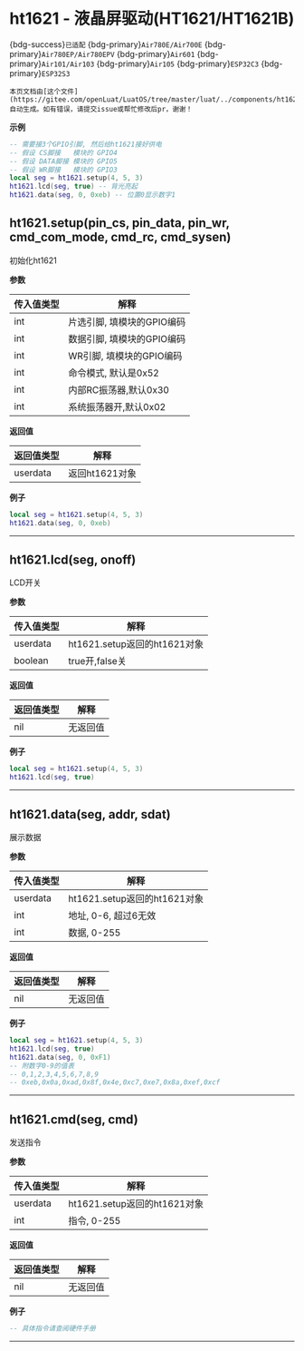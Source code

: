 # ht1621 - 液晶屏驱动(HT1621/HT1621B)

{bdg-success}`已适配` {bdg-primary}`Air780E/Air700E` {bdg-primary}`Air780EP/Air780EPV` {bdg-primary}`Air601` {bdg-primary}`Air101/Air103` {bdg-primary}`Air105` {bdg-primary}`ESP32C3` {bdg-primary}`ESP32S3`

```{note}
本页文档由[这个文件](https://gitee.com/openLuat/LuatOS/tree/master/luat/../components/ht1621/binding/luat_lib_ht1621.c)自动生成。如有错误，请提交issue或帮忙修改后pr，谢谢！
```


**示例**

```lua
-- 需要接3个GPIO引脚, 然后给ht1621接好供电
-- 假设 CS脚接   模块的 GPIO4
-- 假设 DATA脚接 模块的 GPIO5
-- 假设 WR脚接   模块的 GPIO3
local seg = ht1621.setup(4, 5, 3)
ht1621.lcd(seg, true) -- 背光亮起
ht1621.data(seg, 0, 0xeb) -- 位置0显示数字1

```

## ht1621.setup(pin_cs, pin_data, pin_wr, cmd_com_mode, cmd_rc, cmd_sysen)



初始化ht1621

**参数**

|传入值类型|解释|
|-|-|
|int|片选引脚, 填模块的GPIO编码|
|int|数据引脚, 填模块的GPIO编码|
|int|WR引脚, 填模块的GPIO编码|
|int|命令模式, 默认是0x52|
|int|内部RC振荡器,默认0x30|
|int|系统振荡器开,默认0x02|

**返回值**

|返回值类型|解释|
|-|-|
|userdata|返回ht1621对象|

**例子**

```lua
local seg = ht1621.setup(4, 5, 3)
ht1621.data(seg, 0, 0xeb)

```

---

## ht1621.lcd(seg, onoff)



LCD开关

**参数**

|传入值类型|解释|
|-|-|
|userdata|ht1621.setup返回的ht1621对象|
|boolean|true开,false关|

**返回值**

|返回值类型|解释|
|-|-|
|nil|无返回值|

**例子**

```lua
local seg = ht1621.setup(4, 5, 3)
ht1621.lcd(seg, true)

```

---

## ht1621.data(seg, addr, sdat)



展示数据

**参数**

|传入值类型|解释|
|-|-|
|userdata|ht1621.setup返回的ht1621对象|
|int|地址, 0-6, 超过6无效|
|int|数据, 0-255|

**返回值**

|返回值类型|解释|
|-|-|
|nil|无返回值|

**例子**

```lua
local seg = ht1621.setup(4, 5, 3)
ht1621.lcd(seg, true)
ht1621.data(seg, 0, 0xF1)
-- 附数字0-9的值表
-- 0,1,2,3,4,5,6,7,8,9
-- 0xeb,0x0a,0xad,0x8f,0x4e,0xc7,0xe7,0x8a,0xef,0xcf

```

---

## ht1621.cmd(seg, cmd)



发送指令

**参数**

|传入值类型|解释|
|-|-|
|userdata|ht1621.setup返回的ht1621对象|
|int|指令, 0-255|

**返回值**

|返回值类型|解释|
|-|-|
|nil|无返回值|

**例子**

```lua
-- 具体指令请查阅硬件手册

```

---

